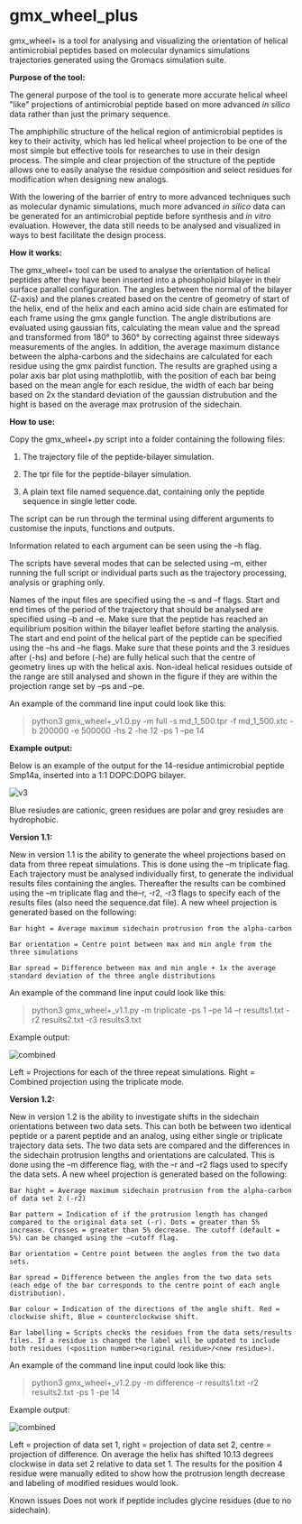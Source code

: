 # gmx_wheel_plus
gmx_wheel+ is a tool for analysing and visualizing the orientation of helical antimicrobial peptides based on molecular dynamics simulations trajectories generated using the Gromacs simulation suite. 


**Purpose of the tool:**

The general purpose of the tool is to generate more accurate helical wheel "like" projections of antimicrobial peptide based on more advanced _in silico_ data rather than just the primary sequence. 

  

The amphiphilic structure of the helical region of antimicrobial peptides is key to their activity, which has led helical wheel projection to be one of the most simple but effective tools for researches to use in their design process. 
The simple and clear projection of the structure of the peptide allows one to easily analyse the residue composition and select residues for modification when designing new analogs. 

 
With the lowering of the barrier of entry to more advanced techniques such as molecular dynamic simulations, much more advanced _in silico_ data can be generated for an antimicrobial peptide before synthesis and _in vitro_ evaluation. 
However, the data still needs to be analysed and visualized in ways to best facilitate the design process. 




**How it works:**

The gmx_wheel+ tool can be used to analyse the orientation of helical peptides after they have been inserted into a phospholipid bilayer in their surface parallel configuration. The angles between the normal of the bilayer (Z-axis) and the planes created based on the centre of geometry of start of the helix, end of the helix and each amino acid side chain are estimated for each frame using the gmx gangle function. The angle distributions are evaluated using gaussian fits, calculating the mean value and the spread and transformed from 180° to 360° by correcting against three sideways measurements of the angles. In addition, the average maximum distance between the alpha-carbons and the sidechains are calculated for each residue using the gmx pairdist function. The results are graphed using a polar axis bar plot using mathplotlib, with the position of each bar being based on the mean angle for each residue, the width of each bar being based on 2x the standard deviation of the gaussian distrubution and the hight is based on the average max protrusion of the sidechain.   



**How to use:**

Copy the gmx_wheel+.py script into a folder containing the following files: 

1) The trajectory file of the peptide-bilayer simulation.  

2) The tpr file for the peptide-bilayer simulation. 

3) A plain text file named sequence.dat, containing only the peptide sequence in single letter code. 

The script can be run through the terminal using different arguments to customise the inputs, functions and outputs. 

Information related to each argument can be seen using the –h flag. 

The scripts have several modes that can be selected using –m, either running the full script or individual parts such as the trajectory processing, analysis or graphing only. 

Names of the input files are specified using the –s and –f flags. Start and end times of the period of the trajectory that should be analysed are specified using –b and –e. Make sure that the peptide has reached an equilibrium position within the bilayer leaflet before starting the analysis. The start and end point of the helical part of the peptide can be specified using the –hs and –he flags. Make sure that these points and the 3 residues after (-hs) and before (-he) are fully helical such that the centre of geometry lines up with the helical axis. Non-ideal helical residues outside of the range are still analysed and shown in the figure if they are within the projection range set by –ps and –pe.  

 

An example of the command line input could look like this: 

>python3 gmx_wheel+_v1.0.py -m full -s md_1_500.tpr -f md_1_500.xtc -b 200000 -e 500000 -hs 2 -he 12 -ps 1 –pe 14  



**Example output:**

Below is an example of the output for the 14-residue antimicrobial peptide Smp14a, inserted into a 1:1 DOPC:DOPG bilayer. 



![v3](https://user-images.githubusercontent.com/127429845/224114917-bd2ec12e-78a7-4f62-8d28-ad74ed80cc9e.png)

Blue resiudes are cationic, green residues are polar and grey resiudes are hydrophobic.



**Version 1.1:**

New in version 1.1 is the ability to generate the wheel projections based on data from three repeat simulations. This is done using the –m triplicate flag. Each trajectory must be analysed individually first, to generate the individual results files containing the angles. Thereafter the results can be combined using the –m triplicate flag and the–r, -r2, -r3 flags to specify each of the results files (also need the sequence.dat file). A new wheel projection is generated based on the following: 

    Bar hight = Average maximum sidechain protrusion from the alpha-carbon 

    Bar orientation = Centre point between max and min angle from the three simulations 

    Bar spread = Difference between max and min angle + 1x the average standard deviation of the three angle distributions  

An example of the command line input could look like this: 

>python3 gmx_wheel+_v1.1.py -m triplicate  -ps 1 –pe 14 –r results1.txt -r2 results2.txt -r3 results3.txt 

Example output:


![combined](https://user-images.githubusercontent.com/127429845/226190107-a0b4c544-ef99-4be2-8af1-4187bd422f84.png)

Left = Projections for each of the three repeat simulations. Right = Combined projection using the triplicate mode. 


**Version 1.2:**

New in version 1.2 is the ability to investigate shifts in the sidechain orientations between two data sets. This can both be between two identical peptide or a parent peptide and an analog, using either single or triplicate trajectory data sets. The two data sets are compared and the differences in the sidechain protrusion lengths and orientations are calculated. This is done using the –m difference flag, with the –r and –r2 flags used to specify the data sets. A new wheel projection is generated based on the following: 

    Bar hight = Average maximum sidechain protrusion from the alpha-carbon of data set 2 (-r2) 

    Bar pattern = Indication of if the protrusion length has changed compared to the original data set (-r). Dots = greater than 5% increase. Crosses = greater than 5% decrease. The cutoff (default = 5%) can be changed using the –cutoff flag. 

    Bar orientation = Centre point between the angles from the two data sets. 

    Bar spread = Difference between the angles from the two data sets (each edge of the bar corresponds to the centre point of each angle distribution).  

    Bar colour = Indication of the directions of the angle shift. Red = clockwise shift, Blue = counterclockwise shift. 

    Bar labelling = Scripts checks the residues from the data sets/results files. If a residue is changed the label will be updated to include both residues (<position number><original residue>/<new residue>).  

 

An example of the command line input could look like this: 

>python3 gmx_wheel+_v1.2.py -m difference -r results1.txt -r2 results2.txt -ps 1 -pe 14 

 

Example output: 


![combined](https://user-images.githubusercontent.com/127429845/226317241-06653b1f-b9e5-483e-a9a5-0a52c4a63f7d.png)


Left = projection of data set 1, right = projection of data set 2, centre = projection of difference. On average the helix has shifted 10.13 degrees clockwise in 
data set 2 relative to data set 1.
The results for the position 4 residue were manually edited to show how the protrusion length decrease and labeling of modified residues would look.


Known issues
Does not work if peptide includes glycine residues (due to no sidechain).

